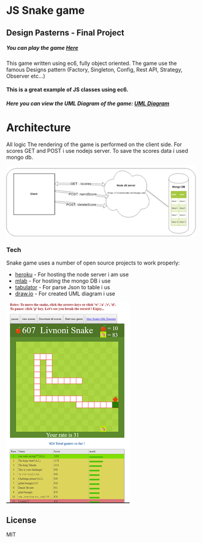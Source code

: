 # JS Snake game
## Design Pasterns - Final Project

##### You can play the game  [Here](http://htmlpreview.github.io/?https://github.com/livnoni/snakeGame/blob/master/index.html)


This game written using ec6, fully object oriented.
The game use the famous Designs pattern (Factory, Singleton, Config, Rest API, Strategy, Observer etc...)

#### This is a great example of JS classes using ec6.

##### Here you can view the UML Diagram of the game:   [UML Diagram](https://www.draw.io/?lightbox=1&highlight=0000ff&edit=_blank&layers=1&nav=1&page=3&title=snakeUmlDiagram.xml#R%3Cmxfile%3E%3Cdiagram%20id%3D%226133507b-19e7-1e82-6fc7-422aa6c4b21f%22%20name%3D%22Food%22%3E7V1dc6M2FP01mdk%2BJMM39uM62ex2Zttmmn4%2ByiDb6mJEQU7i%2FvpKIGGERIwTA25HO5m1uUjC6BzdeySEdOXebl8%2B5yDb%2FIBjmFw5Vvxy5d5dOY7tOTP6wSz7yjILvMqwzlHMEx0Mj%2BgfyI0Wt%2B5QDAspIcE4ISiTjRFOUxgRyQbyHD%2FLyVY4ka%2BagTVUDI8RSFTr7ygmG34XvnWwf4FovRFXti1%2BZgtEYm4oNiDGzw2T%2B%2BnKvc0xJtW37cstTFjliXqp8t13nK1%2FWA5TosnwawHzn5Z%2FsTpxrAQsKS5loipbgtJv1fGGEFaVH1lG536NyGa3vInwlh4k6CnFKaLfihR8g5%2FBFtLvywQv6ccWFATm9EuUgKKgn%2FcYxzd%2FFVX54lc6QQhXlhuvIsv23Fl4PQ%2FqW69vqSB7Ud053qUxZJntK3fxvEEEPmYgYmefKcGobUO2CT9dXeoJ5gS%2BdFaK3bjeZ4i3kOR7moRncDk4nJ12WB0%2BH6C2rRlPs2ngPPM5jQHn17ou%2BgABq6XqHsVhAxQ9qsu5t4xsdxaB%2BcyCq2t%2BQ08g2UGBX5DQ3ItMqrjg7x3j0WIL8jVKSzgtK3uh%2F5f1ZFX2a4Kz6pzXOEdrj1yDBK15vojWHUNWlEm%2FrflneWXUMIAtwyRRj75nZawYcsIsZ5FKpDWD2ldZ5opFGB5JDghc7xvZl8ez01RZ29YwHH5auixKooHiF7SFP%2B3Ih%2B%2F0ZTgydxkREfUcH6uqvCsre8Er9i6BK5YL01SrpPQDK8SYsVjhlHC%2FZzv8%2BB5sUcI4%2BQUmT5CVKjP%2F0EwYhrVnYQe06aKIfy%2Bb%2FQJE39Zlhluc4Jyeoo0asmwkx9%2BgMF7RtlD%2Bq88If8cuyH5rI%2BWq%2FHeeJujZvtQG%2FdBSG%2BFc0wbD8OQmqLQ3xT%2FZjtLimGNTwC6e0TYBZT02cCmx5InsBvi8SbkLPUeiDUrir2CPd%2BzWCkIRE0eLDc7RP7RYIK5BT%2BeCME4gpXhkOTn2OSxomgcBg12bvlLHXXMlSUBWoGX9gys%2FscCE0AjA2cXv9L6DApNykWeX2sxvMI9BCjqalu4a52Cx40ksdnUkDlQSO0IvnJfFriZulL5%2Bg4ob4c2KDKTCm2W4QARhHgIeMKK3fXB6zZRKU2DxQ24GMpoCIxW2lm%2FUNw567Qil669lmjvvYPmZ16LXoRQarnaD4himJVkJIKDiu1XeNr3Rsub9Bf2jWNxaN%2F6VT%2B%2Frlh7bh2P6x5LnlEApvT%2BASl5A2pieYUH6kqjD36i02ov0PWkUDMEi71QWFRHOYUWhH3fbZakiDIcm5pDvTMkhX8OhFvi0MwJ14B9x%2BkeQ31K8EniA%2BhfGhLtrW6GDq9LB1cBcBrCH2k3e5VXaFvyTIBzO%2BiE8GwLgQO8kZDGtcxZrSF6PM2oWSYkbhzIR3WaTBqWwD98otx5ZLGKEMcwYjRm2PWmsmfWhRoJB%2FICiDxkgG8OOUdnh9oxTg7DDUcfSvtRDPKZ%2Fb%2Fr3r%2FbvXU8eKQ5Ff7%2FJ5UAzSmXbg5BZHabSuLqyn7bE6a4a4LcW5Vfj8s7o8rpo80r%2FXceSYTyerv9u%2Bl7nRVjXu9YhPETfy9F1ro88yDCNfzRqBJox4PEaf69%2BeQyjnFYDNJ2l8emh60aPRw%2B1r3SHYZESo4mNJu6piX23rYn9foyeO0Mwem4k8WW4vdnlSmLBWCOJB0R4Skns6mZMGUl8KY1%2FUknsqt2lj1lG684IHSN0XhM6YSgLnXpWc4PG9UQeSegMMbnH7dWzK4VOIWZKMq0jnz%2Bq9o0bfIcbrFzNKRpIy59h3KDuCarRQOdFWKOBtAgPooF6PQdl0y9QZPTPqLTQ6J%2FxGr6nauMFjaU0mhoBZATQqyM9njxHf1oB5PV%2F%2BGkE0ER%2B0Dv5ueiIflA3O94IoPMiPKUA8jomrhsBNHnDn1YAqQNAv9PwkG9hQpuPEUFGBL0mglznokSQGQW6fF94waNAnhkFGh7hSUWQGQW61IY%2FrQhS50noJ0EY%2FWP0T1P%2F1EvbXIT%2BESvwvE%2F%2FGOUzkAOcX67y8XVTRIzyOS%2FCUyofcW2jfC6u4U%2BqfHxV%2BbC1fe5BRDAv2ugfo3%2B69E84k%2FWP7fX0ceEQ%2BicwUewM7so%2Fj04ZIooFvaIYe32HQObGPpB9Bql%2Fz3KcFSaqjUkTV30XeLyoFqqO4NMLgWms9uip8SNbE5UeLRPM4siCmoT7DKrD%2B3JZwrLeG2SBL4j8wcy0nqujP3mi6iowVtZRbflV%2BkvwLo%2FgicJBN1M4hwkg6Em%2BoK5SeXF8mRnhyJ3Wu9xu20FXP5TnOkCjFOT5ckH1qm%2BiIBrHD6vctDCu7%2FGNsKvuYVDYgwbs19aN5brc8ABz2oMutc9JfBgFak9Mlq3HLPy3Qe1bE0KtzlcYFGqviTWFmtXuu6A%2B1vTH44Pvn6npt999G5UP6vSG%2F6LH75oqOQDsgVgrtnYDb4V9Ph3ss5E9fht2Cm6%2Br065ji0M7KxNw8FcGAZyEvXq72UFV4m0q2WPIyHar7564dsI5bWY6bcLGpJQI8eVVwgVuM7ohJpdEqG8NqFEn%2BJkQs1kxRMEI3oo3SvY3UzCWdnbOzDHlmnldBEpHCgi6SjR8frVKKRojzgF7WjTlxRz70hBA5JCvOw%2FNCkCez6ubO3FlmqMcByR03Ihfrvl92VLOD9S0JBs6TE3%2ByxsacciDU8a8WnuN8MT7f%2FavjdBfOqY5DOO5Gn1gIP2yvV96eUGRwoakl49lkQ7B72coSKURgV3TI0YhRR2O7B4byVFm13tgoYkhW4qZLXM9Mbu3IVG2Q5H2Qipe3Mb3Y411Na8WouU7x%2B%2B73xAWT%2FP0Q3Py4%2F%2BeD29axaR0woumklEYvMv6RHL6Rsu9VlMWidOOoBmjxYlUMQGSezEdVG6BLakkOOzzZXauyfVT5lpXREKRNrAvSr5NYq0XVSSoKxgmBUbkDFjjHfLBH6q7cNvnRWG8nR44UmPAWlb7iBI6oTDIEgetp%2F6v0ApRpaE7x0VStf3oU3dAgiBCz3f1u551mtDgepZ6M8gjXF68s4C5RZ3CxzvzRYDAzxRPbZ5kuxK7LlmITlhkx6o%2Bifzjx4e9lys1MNh50r3078%3D%3C%2Fdiagram%3E%3Cdiagram%20id%3D%2250ca1547-e1eb-6335-717b-36a0f9b8290b%22%20name%3D%22Game%22%3E7Zxbc5s4FMc%2FjWeyD8lw9eWxTpvuzrTbznov7VNHBtmoAeQFOXb66VdXc5Hw4tRAZ5e8xByEDPr%2FODo6kjVx75Pj2wzsovc4hPHEscLjxH09cRzbc%2Bb0H7M8C8t86gnDNkOhLFQYVugblEZLWvcohHmlIME4JmhXNQY4TWFAKjaQZfhQLbbBcfVbd2ALNcMqALFu%2FQuFJJJP4VuF%2FWeItpH6ZtuSZxKgCktDHoEQH0om983Evc8wJuJTcryHMWs81S7iuoeGs6cby2BK2lzgTGdwY7nhJrBsz53Pbm1HVPEE4r18Wnmn5Fk9PoFHWvkyJxl%2BhPc4xhm1pzilp5cbFMc1E4jRNqWHMdywy55gRhBty1fSnKAwZDUv8x0IULr9He%2Bo9dYuLO%2F4ha%2B9wvKbbFxmyjABBKz5zVn0OAZrGH%2FEOSIIs%2FozUXa5wyglXHh%2FOfFfc0tG7nFKnwMg3lwQ5OQAc1ZatgK9V3hsbFv7pBhFHeIEkuyZFpEXzKXGEvKZLak%2FFMgoDKIyLfJdABLS7aniQkf6QUrJD%2F%2FIYfZh%2FZWh7lj8%2BcvKxSh9FMcRIewNecXqcR62iET79V2AE3oQoycqF6Kf8hQ8wrcggfTzOsZr9l20XWBGPwQxyHP6n52%2B%2B5qL%2BptZ8kvtI8ErYZThfRpCdjHT%2BhAhAldUXnb2QP0GtUUkieXpK%2BjhVPVwfU%2FTw7YWBkWmvnOxJPSwpErbl29qePmmMeMxos823QoyhQUpgyaKOE8tqH4NtZUrMr%2FXpVa%2F9BUPqBQUlDMvuUnmAgTrOkrb1qwqtWd49WyD0vPL370Wqs40VcXrVWv%2B%2FICSGPD2LEmwwSlZyUJ2m6YmzH8ugwjF4TvwjPfs0XICgkd1tIxwhr7RakEhM8iI7GadaaXEil0plclgTst8VDLYJ9M7wHwmLxPgOAa7HK1PN5yAbIvSJSaEOhpRSD3pQ4mkieNu%2BJ8GxKmPFPUnKCh7%2BiW9vy2%2FoMZklV1avcX%2FTmdUz22bkWbt%2FgASFDOG%2FoRZCFKg5BAtRbtKcWz6jmtQbFcp9lxXo9ibGSj2vVkXGM8Nzol5FpAw4NJ1zv6RCOV3X3LaR8eQsP6XdjaWwF24oHXWof9pCDHEK9EqmjD5J0zr28QcwYj6MZgaoo5qdLGkqtxbdz6LM5x7emwXx9cJPRq8jA7Tsyrfjh1V7rroLMzoWJwWHnAIUFb840jKkKSoYKcPUlzfh7ZjO2AGXOj59q1%2FDhS8phHVE%2Bv0GCsf1NGIy5C4zPTQqj%2FHokL6Fn1SzkIEWlQ6GnE0kjMgObalD8B6RMdujc76FGIKeIqQcyRoWIJca0iCTKmyU2dVI%2BcdyglMVd%2B11O0jSYOS5A8ZHzvuOZI2GIcPICCY37AA6KFsq7qskaRhSZr3GD%2FrJHlnR1oBzuRI69d9sh69ztCDcmvQ4PnsYCsBKdhC5meKHM7d%2B8LoWDco5R2XxRPQP40sDcuSO2g0bZq5OLG0pex8OA3clxjHEKQjLwMnBHuMnbU8T8PgS%2BCyA%2FtczECOvPw4vMzbRsjzLvyLPoc2AvNjA%2BPaPXZImoM5OzZXZFA1UsVGBmNA0BNcNcXIbGlEqfzIUp8seYMmekwznzX1Y1SfuG81y3yttVGuzoNr0LnHtVEXSzxt2b%2BonN91JW6YoaymVsIMHG7Ggc7AvmAxJChuqxknUwfDF9mUV0JoHYp%2BTQFbQ%2BGRwUEY9AZdTuG2mro6BcVqiuFmB0j008hJn5y0XUzhdrHw0G0IgqucfEH5A0pRHo189M9H20F1N3w0TDvV%2BGBLOlFOA8YRkAEWY7Ud%2BHQS7OizSXwawBSqlKcG2g2Yx%2FXO43rn8nrnWe0HM%2F7C9IMZE%2FvdRPoN02Om9c5sij6fqMl5kGXgeYzQu3Wcwjddst7ZzE4nAXrDbJgBnfLiDgZPtUh1mcfI03A8GQL5Hnk6O%2FsR0M6AyMnVKj7jIo8fgBzDAukeyRlT190rbFrIbJS4i5lRt1XmGoThEqf7%2FIagBLKomL4bFAIWRo757GH9g20P2bV4rfLZFB8WitwoYEY8%2BsPDHbL%2F8NqlmjPaFgyQ%2FGaEo1c4pi17nm7gaJVfhoDciJ94Fn2O%2FMiWWozA9ArMQs8n9giMnnD%2BRa4hfgIZYu2YaziU0oTl3CBPjn1X0s8A0IV5QGF6D46VgtfODrYC4XxqzZ%2FXthLwFxoGtmdMK3eRWvMa8srlHLLZKfTvCXp%2B66vp7xe5APGWXZIZM0vfiQfQk6pc%2BdKOEf9X5TsR25C26lFsPQ1ae83vgifd4Y%2BCf4fghmyTUXC1NuC6gpt3OqoITo6j4NcU3Lb1iM6s%2BBV6cm2ZtR7QccH52iMxGbbZpwFP2Y2qX1N1w4Lo%2FlRvCN9o%2BLtPNNlpJ%2BDaxRTxSMCVCJj1SIB%2Bcy3mFWAavmKbrdIjvONtTC1skDMRQyF6VF5ZUBrv00bJnj8xIWgLy8PPUhd4ROSTKkc%2Ffz4VEzcAQ23v1tooiecgsgD%2By%2BCEDhe38NJhdlkM9QM79cuSyi2Y1JDVfWTkFWO3mVMbuy1qu7uJp5FXFZpqFc3rg8B6ReKJtYo4HKdnfCEvplkKOe1QX9PMhkAVkqZ%2F77E6cZtzZJiLcfzdsTipalmpgQTk2hMCs7S0IklUru2KuW6c%2BqAPhnY5n8iKwI4ZQ7ynbuLNyd79zqVzy68o55qyOKb9LG3L7cD9N%2B9S%2BmItbcekZfMWX%2F8RYadKNBW9q0VHZT9i2iTY66JbVzdzzqmrttrE8Ci9%2B7Lk6PlWAGzBWmVJ39nE1qUOu2nPuLK%2FNiN71l37hlb2r%2BPBvUVVZW0%2F4bYe3PdqFVm1il7swelhsem4KF5s3e6%2B%2BQc%3D%3C%2Fdiagram%3E%3Cdiagram%20id%3D%221e062e01-9405-bd79-a1ab-a6e8eeba07b8%22%20name%3D%22Snake%22%3E7Zpbb6M4FMc%2FTaTuw1TcQjOPk3Taeehqq81en1YGHPDU2JFxmmY%2B%2FR5jm0shCpVaeR6IIoGPj238Pz8fkGERbsqXe4H2xa88w3QReNnLIrxdBIEfBSs4KMtJW1ZxpA25IJlxag1b8gMbo2esB5LhqucoOaeS7PvGlDOGU9mzISH4se%2B247Q%2F6h7leGDYpogOrX%2BTTBZmFkuvtX%2FDJC%2FsyL5nakpknY2hKlDGjx1T%2BHURbgTnUp%2BVLxtMlXhWF93u7kxtc2ECMznS4M8Ki9%2BS70qTwKMogbjUTroZJexJlwsplZRfVMPgLieyOCTXKS%2BhQMkz44zAWcXQE75HJYbzhPIEDiWqJBZwklJUVXDcKp%2Fr75UewF5mEN%2FgnRdmu9Tzo3B188lvpt5MqZInK7fgB5Zh1dZfhOtjQSTe7lGqao8AGNgKWVJTrUd6xkLil7OidMe7x7zEUpzAxTSITHAMndFnXTy2oQ6tS9EJcxQuDWIGr7zpuY2AEklP0RY7MRkP6kAtE65nRA9GoTVKn%2FJaJoNVK151JCVFDPdV2nEmt8ZJlRElOYPzFCSCAIZrJSAB4r%2BYCsmVzmlBaPaATvyg5lxJGNaW1gUX5Ad0i%2BwYUC2kWbxB3PPYqpZg9sAqcAU%2BjzY6fmN6AJiMT8opRfuKJM0Fl0jkhK25lECldrIzvSOUbjjlohYg3NU%2F1WuDUe1tV57uvySpOa%2BXRSuo7Qmgx%2FWkBH%2FCne69%2BtfU2HxQi9y5ENNc6X6HSkIVW39hkSGGbDi0Un5gymNjvAPcfhj06G7KHbz9aDXEO%2FSCN%2BN9meVwwPIigGnGqFS8saRSB1mQ6vq%2FhKv7BeQk75ETJnUuRzB8TBV%2FCeSdOJeNSp01AGrJPv%2F9MNrgDONl1wXFO3l2VVSQjAjLH2qf26i1%2FG7Ui86kLQ797WhNYUGyDLOaUokk0qCrkO%2FVXGvFl2v4Q97ZeNfLxRLmtYGy35bhr9wFkMNgfojUQGBYRUdcyan0jGebIU4n6z6NHuv3rvBEI%2FC8Cj3c0%2FBY6C%2Bs0wtxLyFaFLeB%2FkNxcPvJH8AQDmEIR4Jc55xHXhFJuOpfaN9XwXcR3%2BXE7LD6gPAup%2BQGwkA0uKOoB42rX17XzsnBZXKIvYnJIfoAeuIp9ORYfsMos0uvBmgGxhkwq2giMN4HAHMzEZhbjPczND8PNL7nkprVG9LMPzMqjlEJXKLy%2BQ2o%2FDuj4hiVyCUqdqfzIisPmOWymGFxDEvsFBZ%2FEiyCH69qHWdY3MLi9CnXH%2B4ej8BSgs5XGRE4VU%2B4MzBu99icPuD6k7ZoCUvpIcNzgvkZeHH6lOuP7coOeNnz%2FfzQ4hgTt0%2B4k3Z3M5i%2BOKSSi5kW1y96nNIytpurcSj8FgdtIdYw%2FApBO4CJvG4Etm5P7w7W2TfrzbukMXD676wnxfXC61%2FPbHOasIbDjxuaz2x673fevkUPxfZDlrqu8zlQ%2BPV%2F%3C%2Fdiagram%3E%3Cdiagram%20name%3D%22Observer%22%20id%3D%22ebb93329-aa99-f462-73d2-6b91d3567e94%22%3E7ZlJc%2Bo4EIB%2FDVVvDqG8Au8YyDKHzLzUMOtR2MJWIkuULAK8Xz8tWfKCTYCEkBxIpQqr1dq6P7XUds%2BfZOt7gRbpbzzGtOc58brn3%2FQ8zw28EfwoyaaQjAZBIUgEiY1SJZiSn9gIHSNdkhjnDUXJOZVk0RRGnDEcyYYMCcFXTbU5p81RFyjBLcE0QrQt%2FYfEMjWrCJ1K%2FismSWpHdh1TkyGrbAR5imK%2Bqon8254%2FEZzL4ilbTzBVxrN2Kdrd7agtJyYwkx0N%2Fsqx%2BDF7UjbxHIpm4BetVDSjhD0X5VRKZcpr1dC7S4hMl7N%2BxDMoUPLCOCPwlDP0jO9RhuF5RvkMfjKUSyzgIaIoz%2BH3xwxGfMGi%2F5QXY9iZeuViy0XkcmMNLPiSxVipuj1%2FvEqJxNMFilTtCpACWSozaqqLjmEQidc7zeDWxrvHPMNSbEDFNLCeMzwGo35YCFaVe8OhUUprrvVdi5VBKin7rqyuDFMs0hZrfuh2pG8WhejSmMRa0nBT2SpfkYwihptGmXMmp0ZJlRElCYPnCCwCnfhjZS8CSF%2BbCsmVWaOU0PgBbfhSLTCXKHq2pXHKBfkJ3SI7BlQLaXanN2hoTFVLEDsgFTgHnUfrDLcUPQAtRifilKJFTmblhDMkEsLGXErArlCyK70jlE445UIbwJ%2FrP9VrSY3Wtlur6D8jkXnW3I9hfoluYHsCqrFelODPuNa9o%2F%2FKGrvhtZFrEzHNld3vUEaoQulvLGLEkHVHYSnXM%2BWuMU7Asut7DZjLco1lNxi1WS6FR7DcAjdogdvzYFUDlCm82Cxf6FUOqCIqXyAGz4l6linJrVwFl1pVl3r%2FCF38AqY7pnMd%2BZxb1aw4MdBmT%2BuZqCRb%2BxM8KZt7s4mYBafNkt2zFM%2Flzh0Ls4kISx60zk1QSf4wng12RFAO%2Fc2p3iEpiWPM9A6SSKJiEyocF5woy8E6wjH8QwCcOBAaQ1jXBMpuVYZ%2FpS6AagbrQ0TDimGHr3Be2WUP2X432YZkiDEHgWz13sNx2MHxlmPhuMRdjt0TIfZ4NQNfUFy58U%2Fl5Zsrt%2BVqv%2B1qv8OFOto98pxIwlX%2FotDdcu0ZvBceGIZOEIQGbw1CjEsy37fX67JvOrb8srPFJRZ8EE0D58BYELwfp%2BFbcYK8B0t8Tak%2BSvJvF07OzskoOJAT5%2F2cjHZw0r6QsAhy4mPCzIWcs5PjOmdEx%2B2KMYXHU3ebDGIFnVl2yQnZbgeyemcnJ2dnblneabrIaGZtp0iAnGEjAfK%2Ft%2FxYvklqXDxOcFT4YYhdz%2FXQEPk4CN2rDseavOKSxl%2FS%2BFcoDmwKYpMfd3RYOHKdE9yg2xzvOtw%2BM7Fn%2BuXjkWn9VAo4ry75%2FFlO2O5w%2BCUy%2FNbcvuS7qzzi4njGf19mM%2FWq%2BML412P80PcgH8N4%2B8PC5zMuyRvC%2BA2S%2BJW06IL4JyI%2BPPCq8jGIhy1f4zjB9hYNtkh5whmit5VU3TIXqnZO8fpafSFu3UNroIBdxOZfJe8HoW8F%2F4Hgyuk7zncrecQCyNb3dN3FE5ZyY66PaCm58nY5mweuX%2FRWHzTVpF%2B%2FO8Ia%2BVJERsucXnCZT%2FCxfhOYIklemuMd90mz%2Bmat62pf%2Fv3b%2FwE%3D%3C%2Fdiagram%3E%3Cdiagram%20id%3D%2264411bc8-c96d-d378-fd65-e506ebddd256%22%20name%3D%22Utils%22%3E7Z1bc6M2FIB%2FjWfSh3i4%2BvKYy2bbadrN1O32cUcG2WgjECvk2O6vrwTIGBAx9gbj7CqTGYOQhHXOpyNxjoQH9l24%2BUhBHPxBfIgHluFvBvb9wLJMx5rwD5GyzVImIydLWFLk55mKhBn6D%2BaJRp66Qj5MShkZIZihuJzokSiCHiulAUrJupxtQXD5rjFYwlrCzAO4nvov8lmQt8I1ivRfIVoG8s6mkV8JgcycJyQB8Ml6L8n%2BMLDvKCEsOwo3dxAL4Um5ZOUeGq7uvhiFEVMU%2BCeB9NP8q5CJZWAw53pJM2XFMIqes%2FOAMSHKG1HQelgiFqzmQ4%2BE%2FASjl4hEiB8lEXiGH0EI%2BfEckzn%2FCEHCIOUHHgZJwj9vgfe8pGQV%2BY%2BIX4ogHX5NsrvJ72yNxnBh2P7CM0zHnoyvzZ0cdu1L2FbKPq0MirLmwL5dB4jBWQw8cXXNaeNpAQtxfjm70wukDG4aJbR%2Fv4%2BQhJDRLc%2BSF3AmuapyVt2c3XWheNvJswR7SnfGuVRBDttyV3WhDyGyrI3ydE9DfWvssKasi9KUe5qidlbl%2BxRV64s1adl5GwFe5RIqZJ1bg0J4yRqFGESwLKUFidgszyTOAUbLiB97XERci%2FatECDihuomv8CIkLMXIOw%2Fgi1ZiTYnjN9Wnt0GhKL%2FeLVA3oNfpiy3udaolGMmSvJkg6dSmPA8T1I75i7pkROV5%2FEIxiBO0Hz3hUNAlyi6JYxxNLNMsqUPCOM7gglNBWAv0j9R6w6jNLc0mFn9IfLy47RvFAKVNXHyYdooSp7hXvVG%2Bre7Is14KuS9L5IXF3J%2FACHCgq3PkPogAlIdmaRMKz9X3eMN4OaDZolu0zFreJsjBd7TydF0H0bZqaE8sHgrRyAUuEXzJE5bPcKCsCQGET9eimMWoESmC4O0d0mVfXhEXtmRWhdIraXxWygG%2B9dLzWmRUumnXKOs3EfLqEmA6kzJvovhgjX2XP5tPBQtH9M8906R8leuYafBtBJe3wKnPSVAvg%2BjtCcxwEDWGQWWMUERS7Fwb%2Fk%2Fh%2BfOGLoDl7frjp%2BbxTn%2FF9kppzvi7QMohRbynr6GSSGXA4SrLWId%2Ba3M3o5wme9NCXcVhFdUzwdfqFL9AVtyQO8h1xaGhaL%2FFhzcX5s1GOw6DLZCyaldfCIJYoiI%2BmmWt6L8PvTrWu3024UBG51qwJZQTMSOsDIxH6Ha5776pTGzNjznAlNC2IvhGb8yS5TPUHq2qGeLrz8KjcvPQmbbsdR2umB6coHTxeSk2eKsRSk9W%2BzGaI8vZrZouy40eacCY2BDxzWvzQsEnMwTSF%2FEYHEk45%2FaFdSY94F520lzN5jXJyf9c47TSdHRlN8SgiE4VE5D3gfk47rr9nyQWxfIOEPhIR9VnfB7wLRj6xLxNg2nxwfMqfZsda5gu6UHoQvXlgxnHW%2FAnuF2TgDduRm0M%2BoSjIXd52Bonv5kQ1ZeoEm6JJJGZxx26iSdbJZisErSVQuF%2B1P7098VeNMzOtRr4J3sfHxBcD3zCIXJ24Knp949egnNXt2EJ4cdv%2FhkHWEC%2FAzIm8ifBVwRmsf3zqNc1tMLj6pHwVY4VmhM7mafNYvvnsXRGZ806o%2BtJz9p%2BCgRQr4RC7t%2Fh9tjfHCaxMskcdrrk4pq7VcrEhM%2BJusZ44%2FFom31uRrIVEUjMhwCswoIkgkNa%2Fl3dKFqSZ62X92b09W44mjnE1bRU17L00q5BxZRywBmrlunPuDtdgOU3LROF6qt7wc4SbWljTU%2FvYpd52wqPvvWnCdhKVvsn3L2JHR523Jst6YR5b4cWwZRut6Xoxjv9cacgV5qedrGnJE5rc8XpBUqzReM4%2FluAfPJLqYOly982Ry9eOHPVTjXS9B6mhFnFvGopZZKwruYEVsnx5G6BHyrAf%2BBAFctsjwb4MpFlhXl6wU636lh1QpDlYY7WaDTKiKZbTTbFF4hbQt6IWXSdrDrwkdgtXKKZ6hsNSo9o2KaCleheurfBSutNuVrVi6EFdUS0fOx0irEAb%2BtAL5KJalx6RkXt1dcWjkVfN5%2BuvIYodq69I3LuE9cpAfstMhG4eX%2B6YMZ1XiVa9V95%2B82mjFr%2BY4xa09E%2FUczHKcSznDqzwcjo89whqXfM6bDGadH6%2BxKOKP1PLUbb2%2FDjmNDOHOH6TsceHuM1B4d9gDfrHxEGl2uen7ydvMT6%2FhXe6mgsrtwqjgNs9k9pizN1LtjSvXWJiVTXUx5nQaf7h5Ttmbq3TGl2rh0PqYOj32OZurdMWWqFpSe7dncUT6bV%2BgxLjJpOBxqUM8JqtOrz1G%2Fp%2BIMKm47aeoiDi4Hzde9yl88CgGD6fDFH93hVQxYoP3LPZsG1Vaxs0XF7VZR8RiD7VU6S9K09EzL1OpxILFVsc7W0YiZ3j1TLOSvRCPsuhfnfNtnbJUXJ%2B%2FmVQUJf2lJKaNvKyIvXCepZ1WsybTceFNclLXMeEdhcCkk8QQY18T%2BSwOzqms8zBtx4M1CcZJOLwIQi0SfrHhf%2FrBL7z6IMa78ps3IqHdQpSZNw%2F5%2BVdY2XHagSdNSabL6ZtNiPIh%2FDMVOxtOSYs2pYpy2FIp13sDy1vTaYiGrFNUCw026gZvLAUZ%2BfnifWmEReikFpxoCOFnl0K%2F8dhcDVCx6ehW9moT5lyQr6sGGYg1a2JOyqxCyTKMQA4Zeyl9TJfn8DmlEvFCyMzKHhjWZTlxukfmZW1J5dcaVtSOvolBmrdaJUUZHVivrycRYqyeFYieChiBm8XtmWfbiV%2BHsD%2F8D%3C%2Fdiagram%3E%3Cdiagram%20id%3D%2298a8d23b-abf7-5d8f-ed26-9f6b74d2b58d%22%20name%3D%22REST%20API%22%3E7VrbkqM2EP0aP44LIa6Pc0%2BldrNT8SbZPMpGttnBiIA8Y%2Bfr05IAIxC%2BDd5JUrNbW2ta1%2B4%2BfdRqGOHb1eYxJ9nyM4toMrKtYkki9jrCdyPbtuAfiOYsiZQAKcGK8KXWIyMLOpmRhGrdpmT2vMjZOi1H7%2Fr%2BEUfVDMixGpP8ROPFkquWwJUN%2BH6Eb3PGuPq12tzSRGw0jppbeOhpRdXcOU25YcBvBc2%2FTL%2FTGYdeCZmCDRp7TeL0WT0vOc%2BKEb4WA%2B2HRcyX6%2Bl4xlbwkMQvKUtj%2BFWk5Jk%2BkhWF39OETeG%2FFSk4zUUbzV9oPv5eqJmr%2FWHXpchGNvEJpo6LrnCtc61LwbeVZaU1qRiLRvjmdRlzOsnITLS%2BghdBtuSrpGxWK8GqnG56rYEa6z1StqI830KXakDpm616dMvH14b%2FsFMKlw3f%2BZVTSaEEi3rqne2FeZSO1WPDGwe84yXQ5SbLwdTegktllajISNqWTduCOUu5ZljvrzWrGq6K%2BG8qXW0hJ9vsGqtZdCyU7pe%2BHy9pzp7XJMsUNtRq0EktqG9CgMQgMykAYk3Vfdjct5%2B9yEN7kQeCOCuosPCSZEI4S9g6%2BiEo9AIdhijs4hDU6cIQB%2B4QMOywSsd2JV%2B8kGRNdYiej73AhL1fgKah8eeJmEJSykkos3Wngku47q2CA2DoLUtYDhIAkvD4PE6Slogk8SIVIAAXwh7wjXBwDEfAddmwiqNILGOEx47GrGEQ4nt47GoYwcjAVUHQxYhzOlMdxoNjwEPL9nUYbSGSI2nDA5E0VVb7NK0F9QH7Zc1hFjog8SNPjznbcbv2NFG%2FY58ec4cN6v6oAPvM0gWD1rubj8CSOPB1HGDbEFe2CQeXiCv%2F%2BLiaJ3Rznecil72haVT%2BhFOLFEU8053T9MPIxnP5R4zbxPyb6DO2LFw%2B%2FymMO3bs6vmJ5jEoJnwljQ6GzbffZCfkoEqgRrl%2BLWgPU3rQaEH3ewp0Zet8RvsO8bITJ%2FmC8r5OZpc3POoaHFrJcpoQHr%2Fo%2BzR5uVzhicUyIEtEOa3DHOMWXyj9ylHN1L41kRc64wBjB5JNz8de4OnThtYYQzNynMD3QshT9VWUgTqrSETWNjkPpEEvVx1LTbYx79RnUbKnL5OvaozM%2FvYyVjOzLCAkJjMmk8oDmac%2B1UGiyynoQaaygwB2Jkwsje7ejNy7kyhOpvw39SlnCtFejpuxNIUMrtzJqHFX3UWUmV96yfAK4h7bGsyqzO%2BNQRHqMRHq49l8XtDBYRq%2BH5f6GpeK0D3MpQjrXOo7%2BINLbR03DrLHZ7Kpj%2FaxKXDoOHgfNq3y%2BH81nUY0Afx9EKqZZN6BUAPUug8G7cA4h1RPqRbWBRnhyiynLzF9HZeFw5jJRR%2FeXFUUN8fNWILlQHFnf3WnInoFvoitlZOPKDKSIpN1krt5vBEXj0HqPYevnnaIu6xaCy9d7kE%2FrN5zm8RUssXHVRRZLVj471nhqU7AQdKnAs5P%2FrasSsuobFdPnqzA15Mn7AQfyVMLT7iNk6Mvorg1EWpNdMnsyFRpHCI7erz%2FKrKgKhcqRGpTHOChaf4%2FTWv2E5PjheMQrnDIdZCHAqtViEDh2PdcFGLf97wQoT3l0R58%2Ba0MaYhU5ghomWquPQynUp%2Bme79TzrcTCbI7suYMRCznS7ZgKUk%2BMZY1SEuRVNi6FjpO9dx7LYT80YII0GtsbnhpajuC2Zz3ZDZkuS1GCs6kNlSX%2BPtmuiS3eb3cpsLVtqYsl69OGuyGmlzWMHjdLmjf1TrNYCMZiaI4XWhdHa1Xl0jLyWX2Vs6qYFY71dCktnw1Y0lC5AvVa0lC5VPvLZVPWbTtCHPjvnbvhcQyggoVi2Piz0LHrreiN5ZUqe%2BzVEGcEBAUCfhK9g2D6dxGe3a7FBApaXrXLaFz3h2UyrtNfbKIsW%2BYrWhdwrvTCWF%2BrCnfZIWokvwuIQxTNPcQHe5v7%2B1%2FkiJ9mKBkbkd4ILd3FHBOVNgdTuFhFfFPVCT4r3tOJLEnaYz2g9uoshCaiE3IFcWfeasFlWeW%2BDvqvzsxyAbnibxziS6jy7w%2BbX2WYLq0IkMqUBc9Br219p%2BoUfxiRF8U55AdxyxVwMp50g%2Bis2sftmu6gvx6PxF3kCfCIYVLT6qB1DKpVg%2BGup80qcLXfS2%2F%2FKdN7Qp%2B0IUH9gzwQO075hHwOPQ13TDl9NoLso4BW5jsvnzc66puWfwdPr9EzTeA3Tppl3aGIIkWBpBlqHdaBhAM83UbiHaf16q8ffdBML7%2FBw%3D%3D%3C%2Fdiagram%3E%3Cdiagram%20id%3D%2212b50bd2-5ec2-b933-551a-0ba1113ecac9%22%20name%3D%22Config%22%3E5ZVNc5swEIZ%2FDcd6QMKEa0xj99LpwdPpWcAaFAvkEbKx%2B%2Bu7siQ%2BYjKddnLLidW7uxJ6HyECmjXXnWKn%2BrssQQQkLK8B%2FRoQEsUkxYdRblZJk9gKleKlKxqFPf8NTgydeuYldLNCLaXQ%2FDQXC9m2UOiZxpSS%2FbzsIMV81ROr4EHYF0w8qr94qWu3i3U46t%2BAV7VfOQpdpmG%2B2AldzUrZTyT6EtBMSalt1FwzEMY874vt276THV5MQasXGn52oH7kr8YTEgqWI5d7kW0TvD3aca21sfLZNJJtxXV9zleFbHAg%2BKWVLceoa9kRdqwBjHMhc3w0rNOgMEDnD7xavXZ2Zv9%2BJHmCQ0jLQxFGMU2fvkTDnoe9dPrmfVby3JZgeqOAbvqaa9ifWGGyPZ4s1GrdCJe2K11Aabi%2B68Z0vR3IBrS6YYlrIJ6TO5dRurbjfqRMY1dTTwhT6kTmTlY1zD2ab%2Fyxm%2FTDCY5lno9%2BuT1dmDiDZ5cIbazAVFLpuxNW4V4oBOuQxDYbqdgK1PjbLtSmU5E5EjRXz33vtJJHyKSQChU8G1i5OXAh3khM8KrFYYEw8IzQjUHF8aN6domGl6VZZhH0eBTCD2KdrGesiUc4YT1cOFPWafzPqP%2FOlTxgzQQvjubKgPvtZiJ5MbH7Glerz8OGJgtswgU2yX99huN1e89Nflr05Q8%3D%3C%2Fdiagram%3E%3C%2Fmxfile%3E)

# Architecture

All logic The rendering of the game is performed on the client side.
For scores GET and POST i use nodejs server.
To save the scores data i used mongo db.

![alt text](https://github.com/livnoni/snakeGame/blob/master/architecture.png)



### Tech

Snake game uses a number of open source projects to work properly:

* [heroku](https://dashboard.heroku.com/) - For hosting the node server i am use 
* [mlab](https://mlab.com/) - For hosting the mongo DB i use
* [tabulator](http://tabulator.info/) - For parse Json to table i us
* [draw.io](https://www.draw.io/) - For created UML diagram i use



![alt text](https://github.com/livnoni/snakeGame/blob/master/snakeScreenShot_game.PNG)


License
----

MIT







